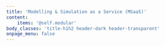 ```yaml
---
title: 'Modelling & Simulation as a Service (MSaaS)'
content:
    items: '@self.modular'
body_classes: 'title-h1h2 header-dark header-transparent'
onpage_menu: false
---
```


